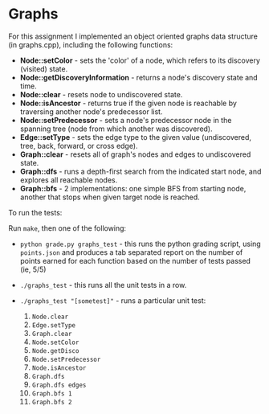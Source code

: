 # Graphs

For this assignment I implemented an object oriented graphs data
structure (in graphs.cpp), including the following functions:

* **Node::setColor** - sets the 'color' of a node, which refers to its discovery (visited) state.
* **Node::getDiscoveryInformation** - returns a node's discovery state and time.
* **Node::clear** - resets node to undiscovered state.
* **Node::isAncestor** - returns true if the given node is reachable by traversing another node's predecessor list.
* **Node::setPredecessor** - sets a node's predecessor node in the spanning tree (node from which another was discovered).
* **Edge::setType** - sets the edge type to the given value (undiscovered, tree, back, forward, or cross edge).
* **Graph::clear** - resets all of graph's nodes and edges to undiscovered state.
* **Graph::dfs** - runs a depth-first search from the indicated start node, and explores all reachable nodes.
* **Graph::bfs** - 2 implementations: one simple BFS from starting node, another that stops when given target node is reached.

To run the tests:

Run `make`, then one of the following:

* `python grade.py graphs_test` - this runs the python grading
  script, using `points.json` and produces a tab separated report on the number of points 
  earned for each function based on the number of tests passed (ie, 5/5)
* `./graphs_test` - this runs all the unit tests in a row.
* `./graphs_test "[sometest]"` - runs a particular unit
  test:

   1. `Node.clear`
   2. `Edge.setType`
   3. `Graph.clear`
   4. `Node.setColor`
   5. `Node.getDisco`
   6. `Node.setPredecessor`
   7. `Node.isAncestor`
   8. `Graph.dfs`
   9. `Graph.dfs edges`
   10. `Graph.bfs 1`
   11. `Graph.bfs 2`